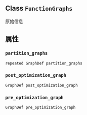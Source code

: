 

## Class  `FunctionGraphs` 
原始信息

## 属性


###  `partition_graphs` 
 `repeated GraphDef partition_graphs` 

###  `post_optimization_graph` 
 `GraphDef post_optimization_graph` 

###  `pre_optimization_graph` 
 `GraphDef pre_optimization_graph` 

